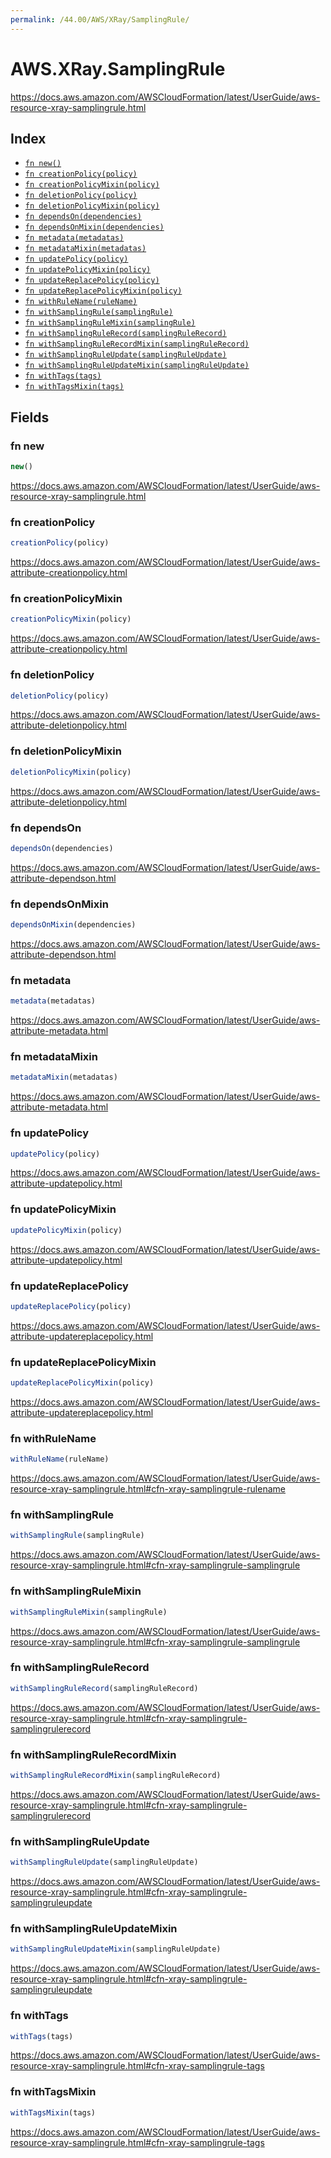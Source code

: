 ```yaml
---
permalink: /44.00/AWS/XRay/SamplingRule/
---
```


# AWS.XRay.SamplingRule

https://docs.aws.amazon.com/AWSCloudFormation/latest/UserGuide/aws-resource-xray-samplingrule.html

## Index

* [`fn new()`](#fn-new)
* [`fn creationPolicy(policy)`](#fn-creationpolicy)
* [`fn creationPolicyMixin(policy)`](#fn-creationpolicymixin)
* [`fn deletionPolicy(policy)`](#fn-deletionpolicy)
* [`fn deletionPolicyMixin(policy)`](#fn-deletionpolicymixin)
* [`fn dependsOn(dependencies)`](#fn-dependson)
* [`fn dependsOnMixin(dependencies)`](#fn-dependsonmixin)
* [`fn metadata(metadatas)`](#fn-metadata)
* [`fn metadataMixin(metadatas)`](#fn-metadatamixin)
* [`fn updatePolicy(policy)`](#fn-updatepolicy)
* [`fn updatePolicyMixin(policy)`](#fn-updatepolicymixin)
* [`fn updateReplacePolicy(policy)`](#fn-updatereplacepolicy)
* [`fn updateReplacePolicyMixin(policy)`](#fn-updatereplacepolicymixin)
* [`fn withRuleName(ruleName)`](#fn-withrulename)
* [`fn withSamplingRule(samplingRule)`](#fn-withsamplingrule)
* [`fn withSamplingRuleMixin(samplingRule)`](#fn-withsamplingrulemixin)
* [`fn withSamplingRuleRecord(samplingRuleRecord)`](#fn-withsamplingrulerecord)
* [`fn withSamplingRuleRecordMixin(samplingRuleRecord)`](#fn-withsamplingrulerecordmixin)
* [`fn withSamplingRuleUpdate(samplingRuleUpdate)`](#fn-withsamplingruleupdate)
* [`fn withSamplingRuleUpdateMixin(samplingRuleUpdate)`](#fn-withsamplingruleupdatemixin)
* [`fn withTags(tags)`](#fn-withtags)
* [`fn withTagsMixin(tags)`](#fn-withtagsmixin)

## Fields

### fn new

```ts
new()
```

https://docs.aws.amazon.com/AWSCloudFormation/latest/UserGuide/aws-resource-xray-samplingrule.html

### fn creationPolicy

```ts
creationPolicy(policy)
```

https://docs.aws.amazon.com/AWSCloudFormation/latest/UserGuide/aws-attribute-creationpolicy.html

### fn creationPolicyMixin

```ts
creationPolicyMixin(policy)
```

https://docs.aws.amazon.com/AWSCloudFormation/latest/UserGuide/aws-attribute-creationpolicy.html

### fn deletionPolicy

```ts
deletionPolicy(policy)
```

https://docs.aws.amazon.com/AWSCloudFormation/latest/UserGuide/aws-attribute-deletionpolicy.html

### fn deletionPolicyMixin

```ts
deletionPolicyMixin(policy)
```

https://docs.aws.amazon.com/AWSCloudFormation/latest/UserGuide/aws-attribute-deletionpolicy.html

### fn dependsOn

```ts
dependsOn(dependencies)
```

https://docs.aws.amazon.com/AWSCloudFormation/latest/UserGuide/aws-attribute-dependson.html

### fn dependsOnMixin

```ts
dependsOnMixin(dependencies)
```

https://docs.aws.amazon.com/AWSCloudFormation/latest/UserGuide/aws-attribute-dependson.html

### fn metadata

```ts
metadata(metadatas)
```

https://docs.aws.amazon.com/AWSCloudFormation/latest/UserGuide/aws-attribute-metadata.html

### fn metadataMixin

```ts
metadataMixin(metadatas)
```

https://docs.aws.amazon.com/AWSCloudFormation/latest/UserGuide/aws-attribute-metadata.html

### fn updatePolicy

```ts
updatePolicy(policy)
```

https://docs.aws.amazon.com/AWSCloudFormation/latest/UserGuide/aws-attribute-updatepolicy.html

### fn updatePolicyMixin

```ts
updatePolicyMixin(policy)
```

https://docs.aws.amazon.com/AWSCloudFormation/latest/UserGuide/aws-attribute-updatepolicy.html

### fn updateReplacePolicy

```ts
updateReplacePolicy(policy)
```

https://docs.aws.amazon.com/AWSCloudFormation/latest/UserGuide/aws-attribute-updatereplacepolicy.html

### fn updateReplacePolicyMixin

```ts
updateReplacePolicyMixin(policy)
```

https://docs.aws.amazon.com/AWSCloudFormation/latest/UserGuide/aws-attribute-updatereplacepolicy.html

### fn withRuleName

```ts
withRuleName(ruleName)
```

https://docs.aws.amazon.com/AWSCloudFormation/latest/UserGuide/aws-resource-xray-samplingrule.html#cfn-xray-samplingrule-rulename

### fn withSamplingRule

```ts
withSamplingRule(samplingRule)
```

https://docs.aws.amazon.com/AWSCloudFormation/latest/UserGuide/aws-resource-xray-samplingrule.html#cfn-xray-samplingrule-samplingrule

### fn withSamplingRuleMixin

```ts
withSamplingRuleMixin(samplingRule)
```

https://docs.aws.amazon.com/AWSCloudFormation/latest/UserGuide/aws-resource-xray-samplingrule.html#cfn-xray-samplingrule-samplingrule

### fn withSamplingRuleRecord

```ts
withSamplingRuleRecord(samplingRuleRecord)
```

https://docs.aws.amazon.com/AWSCloudFormation/latest/UserGuide/aws-resource-xray-samplingrule.html#cfn-xray-samplingrule-samplingrulerecord

### fn withSamplingRuleRecordMixin

```ts
withSamplingRuleRecordMixin(samplingRuleRecord)
```

https://docs.aws.amazon.com/AWSCloudFormation/latest/UserGuide/aws-resource-xray-samplingrule.html#cfn-xray-samplingrule-samplingrulerecord

### fn withSamplingRuleUpdate

```ts
withSamplingRuleUpdate(samplingRuleUpdate)
```

https://docs.aws.amazon.com/AWSCloudFormation/latest/UserGuide/aws-resource-xray-samplingrule.html#cfn-xray-samplingrule-samplingruleupdate

### fn withSamplingRuleUpdateMixin

```ts
withSamplingRuleUpdateMixin(samplingRuleUpdate)
```

https://docs.aws.amazon.com/AWSCloudFormation/latest/UserGuide/aws-resource-xray-samplingrule.html#cfn-xray-samplingrule-samplingruleupdate

### fn withTags

```ts
withTags(tags)
```

https://docs.aws.amazon.com/AWSCloudFormation/latest/UserGuide/aws-resource-xray-samplingrule.html#cfn-xray-samplingrule-tags

### fn withTagsMixin

```ts
withTagsMixin(tags)
```

https://docs.aws.amazon.com/AWSCloudFormation/latest/UserGuide/aws-resource-xray-samplingrule.html#cfn-xray-samplingrule-tags